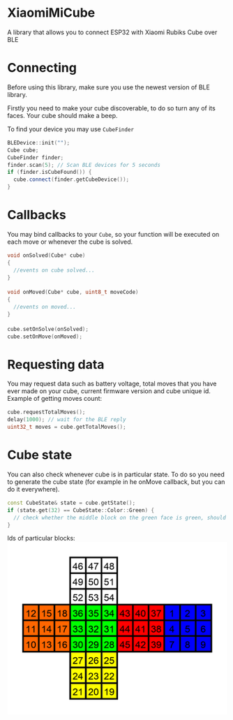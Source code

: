 # XiaomiMiCube
A library that allows you to connect ESP32 with Xiaomi Rubiks Cube over BLE

# Connecting
Before using this library, make sure you use the newest version of BLE library.

Firstly you need to make your cube discoverable, to do so turn any of its faces. Your cube should make a beep.

To find your device you may use `CubeFinder`

```cpp
BLEDevice::init("");
Cube cube;
CubeFinder finder;
finder.scan(5); // Scan BLE devices for 5 seconds
if (finder.isCubeFound()) {
  cube.connect(finder.getCubeDevice());
}
```

# Callbacks
You may bind callbacks to your `Cube`, so your function will be executed on each move or whenever the cube is solved.

```cpp
void onSolved(Cube* cube)
{
  //events on cube solved...
}

void onMoved(Cube* cube, uint8_t moveCode)
{
  //events on moved...
}

cube.setOnSolve(onSolved);
cube.setOnMove(onMoved);
```

# Requesting data
You may request data such as battery voltage, total moves that you have ever made on your cube, current firmware version and cube unique id. Example of getting moves count:

```cpp
cube.requestTotalMoves();
delay(1000); // wait for the BLE reply
uint32_t moves = cube.getTotalMoves();
```

# Cube state
You can also check whenever cube is in particular state. To do so you need to generate the cube state (for example in he onMove callback, but you can do it everywhere).

```cpp
const CubeState& state = cube.getState();
if (state.get(32) == CubeState::Color::Green) {
  // check whether the middle block on the green face is green, should be always true
}
```

Ids of particular blocks:
![Blocks](https://github.com/morsisko/XiaomiMiCube/blob/master/positions.png?raw=true)
